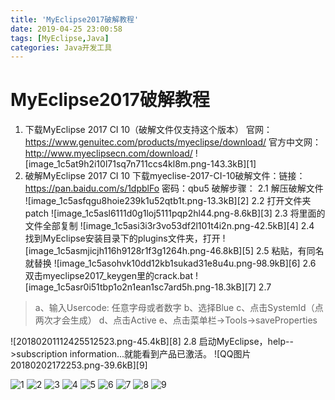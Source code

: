 ```yaml
---
title: 'MyEclipse2017破解教程'
date: 2019-04-25 23:00:58
tags: [MyEclipse,Java]
categories: Java开发工具
---
```

# MyEclipse2017破解教程

1. 下载MyEclipse 2017 CI 10（破解文件仅支持这个版本）
官网：https://www.genuitec.com/products/myeclipse/download/
官方中文网：http://www.myeclipsecn.com/download/
![image_1c5at9h2i10l71sq7n711ccs4kl8m.png-143.3kB][1]
2. 破解MyEclipse 2017 CI 10
 下载myeclise-2017-CI-10破解文件：链接：https://pan.baidu.com/s/1dpblFo 密码：qbu5
 破解步骤：
2.1 解压破解文件
 ![image_1c5asfqgu8hoie239k1u52qtb1t.png-13.3kB][2]
2.2 打开文件夹patch
![image_1c5asl6111d0g1loj5111pqp2hl44.png-8.6kB][3]
2.3 将里面的文件全部复制
![image_1c5asi3i3r3vo53df2l101t4i2n.png-42.5kB][4]
2.4 找到MyEclipse安装目录下的plugins文件夹，打开
![image_1c5asmjicjh116h9128r1f3g1264h.png-46.8kB][5]
2.5 粘贴，有同名就替换
![image_1c5asohvk10dd12kb1sukad31e8u4u.png-98.9kB][6]
2.6 双击myeclipse2017_keygen里的crack.bat
![image_1c5asr0i51tbp1o2n1ean1sc7ard5h.png-18.3kB][7]
2.7 
> a、输入Usercode: 任意字母或者数字
> b、选择Blue
> c、点击SystemId（点两次才会生成）
> d、点击Active
> e、点击菜单栏->Tools->saveProperties

 ![20180201112425512523.png-45.4kB][8]
 2.8 启动MyEclipse，help-->subscription information...就能看到产品已激活。
  ![QQ图片20180202172253.png-39.6kB][9]


  ![1]( http://static.zybuluo.com/zhangwen100/wl7429a5c6wckjtdo0mteu5k/image_1c5at9h2i10l71sq7n711ccs4kl8m.png)
  ![2]( http://static.zybuluo.com/zhangwen100/y00ykyhkzu749lyx513yoeb5/image_1c5asfqgu8hoie239k1u52qtb1t.png)
  ![3]( http://static.zybuluo.com/zhangwen100/eewlrwrvivgtnjkxec9kxs7k/image_1c5asl6111d0g1loj5111pqp2hl44.png)
  ![4]( http://static.zybuluo.com/zhangwen100/hkbmrh49v7l0uofdrtfg5iz7/image_1c5asi3i3r3vo53df2l101t4i2n.png)
  ![5]( http://static.zybuluo.com/zhangwen100/pt1m4sxx074ce7ydlc4wacf4/image_1c5asmjicjh116h9128r1f3g1264h.png)
  ![6]( http://static.zybuluo.com/zhangwen100/cwb547tov0rvij9t6bc8qda1/image_1c5asohvk10dd12kb1sukad31e8u4u.png)
  ![7]( http://static.zybuluo.com/zhangwen100/vht6kx4ktwv159wq1lcdj4at/image_1c5asr0i51tbp1o2n1ean1sc7ard5h.png)
  ![8]( http://static.zybuluo.com/zhangwen100/ryhbs1t043jt8sew366z6yip/20180201112425512523.png)
  ![9]( http://static.zybuluo.com/zhangwen100/s5ir96i8h0a0pn22ng7oy5lq/QQ%E5%9B%BE%E7%89%8720180202172253.png)